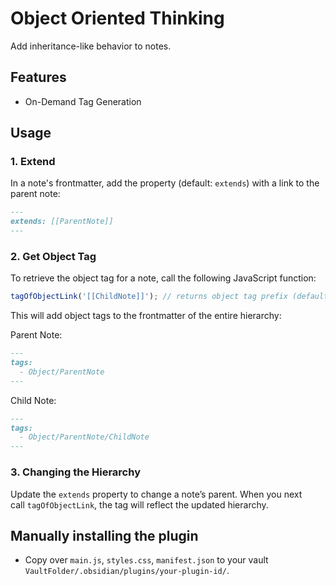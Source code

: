 # Object Oriented Thinking

Add inheritance-like behavior to notes.

## Features

- On-Demand Tag Generation

## Usage

### 1. Extend

In a note's frontmatter, add the property (default: `extends`) with a link to the parent note:

```md
---
extends: [[ParentNote]]
---
```

### 2. Get Object Tag

To retrieve the object tag for a note, call the following JavaScript function:

```js
tagOfObjectLink('[[ChildNote]]'); // returns object tag prefix (default: Object) + note hierarchy (e.g., ParentNote/ChildNote)
```

This will add object tags to the frontmatter of the entire hierarchy:

Parent Note:

```md
---
tags:
  - Object/ParentNote
---
```

Child Note:

```md
---
tags:
  - Object/ParentNote/ChildNote
---
```

### 3. Changing the Hierarchy

Update the `extends` property to change a note’s parent. When you next call `tagOfObjectLink`, the tag will reflect the updated hierarchy.

## Manually installing the plugin

- Copy over `main.js`, `styles.css`, `manifest.json` to your vault `VaultFolder/.obsidian/plugins/your-plugin-id/`.
